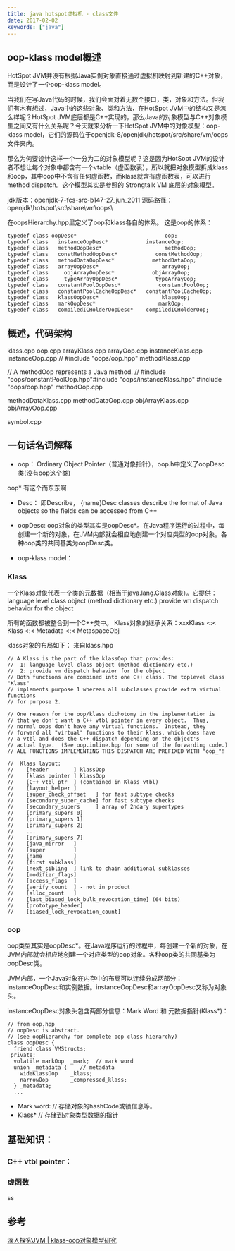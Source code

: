 ```yaml
---
title: java hotspot虚拟机 - class文件
date: 2017-02-02
keywords: ["java"]
---
```


## oop-klass model概述

HotSpot JVM并没有根据Java实例对象直接通过虚拟机映射到新建的C++对象，而是设计了一个oop-klass model。

当我们在写Java代码的时候，我们会面对着无数个接口，类，对象和方法。但我们有木有想过，Java中的这些对象、类和方法，在HotSpot JVM中的结构又是怎么样呢？HotSpot JVM底层都是C++实现的，那么Java的对象模型与C++对象模型之间又有什么关系呢？今天就来分析一下HotSpot JVM中的对象模型：oop-klass model，它们的源码位于openjdk-8/openjdk/hotspot/src/share/vm/oops文件夹内。

那么为何要设计这样一个一分为二的对象模型呢？这是因为HotSopt JVM的设计者不想让每个对象中都含有一个vtable（虚函数表），所以就把对象模型拆成klass和oop，其中oop中不含有任何虚函数，而klass就含有虚函数表，可以进行method dispatch。这个模型其实是参照的 Strongtalk VM 底层的对象模型。


jdk版本：openjdk-7-fcs-src-b147-27_jun_2011
源码路径：openjdk\hotspot\src\share\vm\oops\

在oopsHierarchy.hpp里定义了oop和klass各自的体系。
这是oop的体系：

	typedef class oopDesc*                            oop;
	typedef class   instanceOopDesc*            instanceOop;
	typedef class   methodOopDesc*                    methodOop;
	typedef class   constMethodOopDesc*            constMethodOop;
	typedef class   methodDataOopDesc*            methodDataOop;
	typedef class   arrayOopDesc*                    arrayOop;
	typedef class     objArrayOopDesc*            objArrayOop;
	typedef class     typeArrayOopDesc*            typeArrayOop;
	typedef class   constantPoolOopDesc*            constantPoolOop;
	typedef class   constantPoolCacheOopDesc*   constantPoolCacheOop;
	typedef class   klassOopDesc*                    klassOop;
	typedef class   markOopDesc*                    markOop;
	typedef class   compiledICHolderOopDesc*    compiledICHolderOop;

## 概述，代码架构
klass.cpp
oop.cpp
arrayKlass.cpp
arrayOop.cpp
instanceKlass.cpp
instanceOop.cpp  // #include "oops/oop.hpp"
methodKlass.cpp

// A methodOop represents a Java method.
// #include "oops/constantPoolOop.hpp"#include "oops/instanceKlass.hpp" #include "oops/oop.hpp"
methodOop.cpp  

methodDataKlass.cpp
methodDataOop.cpp
objArrayKlass.cpp
objArrayOop.cpp

symbol.cpp


## 一句话名词解释
- oop：
Ordinary Object Pointer（普通对象指针），oop.h中定义了oopDesc类(没有oop这个类)

oop* 有这个而东东啊

- Desc：
即Describe， {name}Desc classes describe the format of Java objects so the fields can be accessed from C++
- oopDesc:
oop对象的类型其实是oopDesc*。在Java程序运行的过程中，每创建一个新的对象，在JVM内部就会相应地创建一个对应类型的oop对象。各种oop类的共同基类为oopDesc类。

- oop-klass model：



### Klass
一个Klass对象代表一个类的元数据（相当于java.lang.Class对象）。它提供：
language level class object (method dictionary etc.)
provide vm dispatch behavior for the object

所有的函数都被整合到一个C++类中。
Klass对象的继承关系：xxxKlass <:< Klass <:< Metadata <:< MetaspaceObj

klass对象的布局如下：
来自klass.hpp

	// A Klass is the part of the klassOop that provides:
	//  1: language level class object (method dictionary etc.)
	//  2: provide vm dispatch behavior for the object
	// Both functions are combined into one C++ class. The toplevel class "Klass"
	// implements purpose 1 whereas all subclasses provide extra virtual functions
	// for purpose 2.

	// One reason for the oop/klass dichotomy in the implementation is
	// that we don't want a C++ vtbl pointer in every object.  Thus,
	// normal oops don't have any virtual functions.  Instead, they
	// forward all "virtual" functions to their klass, which does have
	// a vtbl and does the C++ dispatch depending on the object's
	// actual type.  (See oop.inline.hpp for some of the forwarding code.)
	// ALL FUNCTIONS IMPLEMENTING THIS DISPATCH ARE PREFIXED WITH "oop_"!

	//  Klass layout:
	//    [header        ] klassOop
	//    [klass pointer ] klassOop
	//    [C++ vtbl ptr  ] (contained in Klass_vtbl)
	//    [layout_helper ]
	//    [super_check_offset   ] for fast subtype checks
	//    [secondary_super_cache] for fast subtype checks
	//    [secondary_supers     ] array of 2ndary supertypes
	//    [primary_supers 0]
	//    [primary_supers 1]
	//    [primary_supers 2]
	//    ...
	//    [primary_supers 7]
	//    [java_mirror   ]
	//    [super         ]
	//    [name          ]
	//    [first subklass]
	//    [next_sibling  ] link to chain additional subklasses
	//    [modifier_flags]
	//    [access_flags  ]
	//    [verify_count  ] - not in product
	//    [alloc_count   ]
	//    [last_biased_lock_bulk_revocation_time] (64 bits)
	//    [prototype_header]
	//    [biased_lock_revocation_count]


### oop

oop类型其实是oopDesc*。在Java程序运行的过程中，每创建一个新的对象，在JVM内部就会相应地创建一个对应类型的oop对象。各种oop类的共同基类为oopDesc类。

JVM内部，一个Java对象在内存中的布局可以连续分成两部分：instanceOopDesc和实例数据。instanceOopDesc和arrayOopDesc又称为对象头。

instanceOopDesc对象头包含两部分信息：Mark Word 和 元数据指针(Klass*)：


	// from oop.hpp
	// oopDesc is abstract.
	// (see oopHierarchy for complete oop class hierarchy)
	class oopDesc {
	  friend class VMStructs;
	 private:
	  volatile markOop  _mark;  // mark word
	  union _metadata {    // metadata
	    wideKlassOop    _klass;
	    narrowOop       _compressed_klass;
	  } _metadata;
	  ...


- Mark word: // 存储对象的hashCode或锁信息等。
- Klass*  // 存储到对象类型数据的指针




## 基础知识：

### C++ vtbl pointer：

### 虚函数
ss



## 参考
[深入探究JVM | klass-oop对象模型研究](http://www.sczyh30.com/posts/Java/jvm-klass-oop/)
